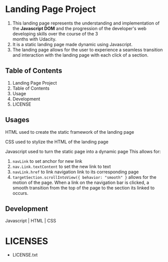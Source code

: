 # Landing Page Project

1. This landing page represents the understanding and implementation of the **Javascript DOM** and the progression of the developer's web developing skills over the course of the 3   
    months with Udacity.
2.  It is a static landing page made dynamic using Javascript.
3.  The landing page allows for the user to experience a seamless transition and interaction with the landing page with each click of a section.

## Table of Contents 
1. Landing Page Project
2. Table of Contents
3. Usage
4. Development
5. LICENSE


## Usages
HTML used to create the static framework of the landing page

CSS used to stylize the HTML of the landing page

Javascript used to turn the static page into a dynamic page
This allows for:
1. `navLink` to set anchor for new link
2. `nav.Link.textContent` to set the new link to text
3. `navLink.href` to link navigation link to its corresponding page
4. `targetSection.scrollIntoView({ behavior: "smooth" }` allows for the motion of the page. When a link on the navigation bar is clicked, a smooth transition from the top of the page to the section its linked to occurs.

## Development
   Javascript | HTML | CSS

# LICENSES
* LICENSE.txt 
